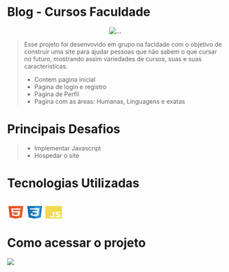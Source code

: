 # Blog -  Cursos Faculdade
<div align="center">

  ![...](https://github.com/AnnaLutw/Work-FaculMax/blob/6fe6c00bac0245b187dd046e9997cc088478f0b2/Cursos/img/logoxredimencionada%20faculmax.jpeg)
  
</div>

> Esse projeto foi desenvovido em grupo na facldade com o objetivo de construir uma site para ajudar pessoas que não sabem o que cursar no futuro, mostrando assim variedades de cursos, suas e suas caracteristicas.
> - Contem pagina inicial 
> - Pagina de login e registro
> - Pagina de Perfil
> - Pagina com as áreas: Humanas, Linguagens e exatas

# Principais Desafios
> - Implementar Javascript
> - Hospedar o site

# Tecnologias Utilizadas
<div style="display: inline_block"><br>

 <img align="center" alt="Ana-HTML" height="30" width="40" src="https://raw.githubusercontent.com/devicons/devicon/master/icons/html5/html5-original.svg">
 <img align="center" alt="Ana-CSS" height="30" width="40" src="https://raw.githubusercontent.com/devicons/devicon/master/icons/css3/css3-original.svg">
 <img align="center" alt="Ana-Js" height="30" width="40" src="https://raw.githubusercontent.com/devicons/devicon/master/icons/javascript/javascript-plain.svg"
 
</div>

# Como acessar o projeto

 <a align="center" height="30" width="40" href="https://faculmax.ana-luiza-delui.repl.co/" target="_blank"><img src="https://img.shields.io/badge/-PROJETO-orange" target="_blank"></a>

